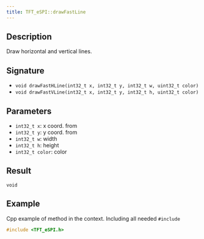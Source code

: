 ```yaml
---
title: TFT_eSPI::drawFastLine
---
```


## Description

Draw horizontal and vertical lines.

## Signature

* `void drawFastHLine(int32_t x, int32_t y, int32_t w, uint32_t color)`
* `void drawFastVLine(int32_t x, int32_t y, int32_t h, uint32_t color)`

## Parameters

* `int32_t x`: x coord. from
* `int32_t y`: y coord. from
* `int32_t w`: width
* `int32_t h`: height
* `int32_t color`: color

## Result

`void`

## Example

Cpp example of method in the context. Including all needed `#include`

``` cpp
#include <TFT_eSPI.h>

```